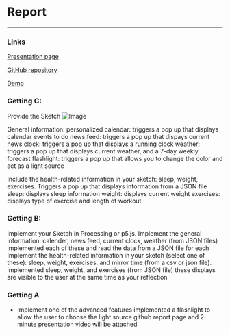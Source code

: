 # Report 
---

### Links
[Presentation page](https://msilva2248.github.io/p2.Matthew.Silva/)

[GitHub repository](https://github.com/msilva2248/p2.Matthew.Silva)

[Demo](https://media.giphy.com/media/NXVF5ZL5lLwcvSuFdI/giphy.gif)

### Getting C:
Provide the Sketch
![Image](p2.png)

General information:
    personalized calendar: triggers a pop up that displays calendar events to do
    news feed: triggers a pop up that dispays current news
    clock: triggers a pop up that displays a running clock
    weather: triggers a pop up that displays current weather, and a 7-day weekly forecast
    flashlight: triggers a pop up that allows you to change the color and act as a light source

Include the health-related information in your sketch: sleep, weight, exercises.
    Triggers a pop up that displays information from a JSON file
        sleep: displays sleep information
        weight: displays current weight
        exercises: displays type of exercise and length of workout

### Getting B:
Implement your Sketch in Processing or p5.js.
Implement the general information: calender, news feed, current clock, weather (from JSON files)
    implemented each of these and read the data from a JSON file for each
Implement the health-related information in your sketch (select one of these): sleep, weight, exercises, and mirror time (from a csv or json file).
    implemented sleep, weight, and exercises (from JSON file)
    these displays are visible to the user at the same time as your reflection

### Getting A

- Implement one of the advanced features
    implemented a flashlight to allow the user to choose the light source
    github report page and 2-minute presentation video will be attached

